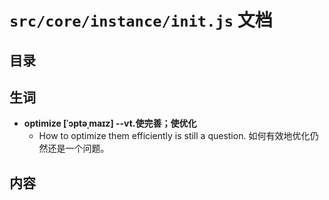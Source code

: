 # `src/core/instance/init.js` 文档

## 目录


## 生词 
- **optimize [ˈɔptəˌmaɪz] --vt.使完善；使优化**
    + How to optimize them efficiently is still a question.
        如何有效地优化仍然还是一个问题。

## 内容
